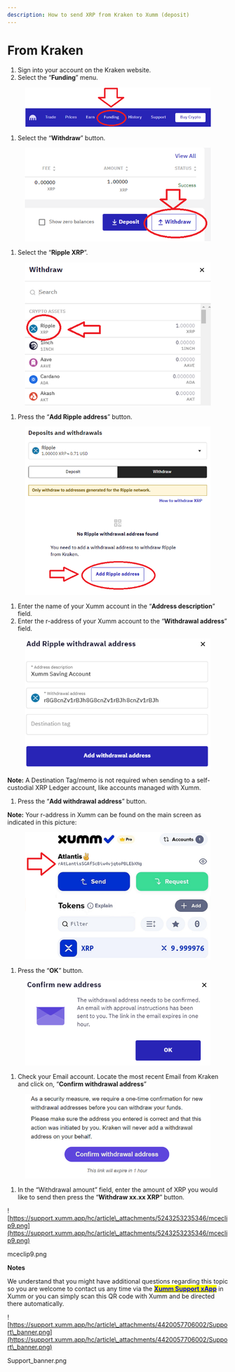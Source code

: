 ```yaml
---
description: How to send XRP from Kraken to Xumm (deposit)
---
```


# From Kraken

1. Sign into your account on the Kraken website.
2. Select the “**Funding**” menu.

<figure><img src="../../.gitbook/assets/Kraken - 1.png" alt=""><figcaption></figcaption></figure>

1. Select the “**Withdraw**” button.

<figure><img src="../../.gitbook/assets/Kraken - 1a.png" alt=""><figcaption></figcaption></figure>

1. Select the “**Ripple XRP**”.

<figure><img src="../../.gitbook/assets/Kraken - 1b.png" alt=""><figcaption></figcaption></figure>

1. Press the “**Add Ripple address**” button.

<figure><img src="../../.gitbook/assets/Kraken - 1c.png" alt=""><figcaption></figcaption></figure>

1. Enter the name of your Xumm account in the “**Address description**” field.
2. Enter the r-address of your Xumm account to the “**Withdrawal address**” field.

<figure><img src="../../.gitbook/assets/Kraken - 1d.png" alt=""><figcaption></figcaption></figure>

**Note:** A Destination Tag/memo is not required when sending to a self-custodial XRP Ledger account, like accounts managed with Xumm.

1. Press the “**Add withdrawal address**” button.

**Note:** Your r-address in Xumm can be found on the main screen as indicated in this picture:

<figure><img src="../../.gitbook/assets/raddress (1).png" alt=""><figcaption></figcaption></figure>

1. Press the “**OK**” button.

<figure><img src="../../.gitbook/assets/Kraken - 1e.png" alt=""><figcaption></figcaption></figure>

1. Check your Email account. Locate the most recent Email from Kraken and click on, “**Confirm withdrawal address**”

<figure><img src="../../.gitbook/assets/Kraken - 1f.png" alt=""><figcaption></figcaption></figure>

1. In the “Withdrawal amount” field, enter the amount of XRP you would like to send then press the “**Withdraw xx.xx XRP**” button.

![https://support.xumm.app/hc/article\_attachments/5243253235346/mceclip9.png](https://support.xumm.app/hc/article\_attachments/5243253235346/mceclip9.png)

mceclip9.png

**Notes**

We understand that you might have additional questions regarding this topic so you are welcome to contact us any time via the [<mark style="color:blue;">**Xumm Support xApp**</mark>](https://xumm.app/detect/xapp:xumm.support?ref=helpcenter) in Xumm or you can simply scan this QR code with Xumm and be directed there automatically.

![https://support.xumm.app/hc/article\_attachments/4420057706002/Support\_banner.png](https://support.xumm.app/hc/article\_attachments/4420057706002/Support\_banner.png)

Support\_banner.png
